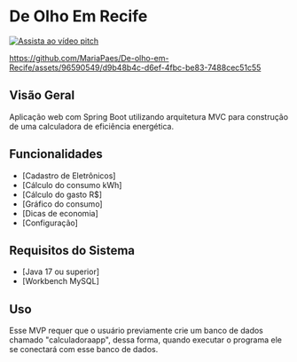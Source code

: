 # De Olho Em Recife

[![Assista ao vídeo pitch](https://img.youtube.com/vi/2MaJqilN824/0.jpg)](https://www.youtube.com/watch?v=2MaJqilN824)

https://github.com/MariaPaes/De-olho-em-Recife/assets/96590549/d9b48b4c-d6ef-4fbc-be83-7488cec51c55


## Visão Geral

Aplicação web com Spring Boot utilizando arquitetura MVC para construção de uma calculadora de eficiência energética.

## Funcionalidades

- [Cadastro de Eletrônicos]
- [Cálculo do consumo kWh]
- [Cálculo do gasto R$]
- [Gráfico do consumo]
- [Dicas de economia]
- [Configuração]

## Requisitos do Sistema

- [Java 17 ou superior]
- [Workbench MySQL]

## Uso

Esse MVP requer que o usuário previamente crie um banco de dados chamado "calculadoraapp", dessa forma, quando executar o programa ele se conectará com esse banco de dados.
